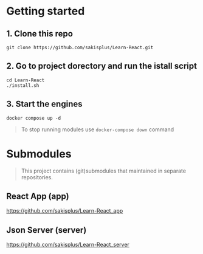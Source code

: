 # Getting started

## 1. Clone this repo

```
git clone https://github.com/sakisplus/Learn-React.git
```
## 2. Go to project dorectory and run the istall script
```
cd Learn-React
./install.sh
```

## 3. Start the engines
```
docker compose up -d
```

> To stop running modules use ``docker-compose down`` command


# Submodules
> This project contains (git)submodules that maintained in separate repositories.

## React App (app)
https://github.com/sakisplus/Learn-React_app

## Json Server (server)
https://github.com/sakisplus/Learn-React_server